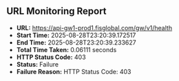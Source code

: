 ## URL Monitoring Report

- **URL:** https://api-gw1-prod1.fisglobal.com/gw/v1/health
- **Start Time:** 2025-08-28T23:20:39.172517
- **End Time:** 2025-08-28T23:20:39.233627
- **Total Time Taken:** 0.06111 seconds
- **HTTP Status Code:** 403
- **Status:** Failure
- **Failure Reason:** HTTP Status Code: 403
